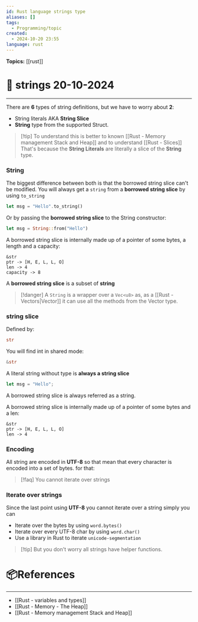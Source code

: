 ```yaml
---
id: Rust language strings type
aliases: []
tags:
  - Programming/topic
created:
  - 2024-10-20 23:55
language: rust
---
```

**Topics:** [[rust]]

# 📃 strings 20-10-2024

---

There are **6** types of string definitions, but we have to worry about **2**:
- String literals AKA **String Slice**
- **String** type from the supported Struct.

>[!tip] To understand this is better to known [[Rust - Memory management Stack and Heap]] and to understand [[Rust - Slices]]
> That's because the **String Literals** are literally a slice of the **String** type.
### String

The biggest difference between both is that the borrowed string slice can't be modified.
You will always get a `string` from a **borrowed string slice** by using `to_string`

```rust
let msg = "Hello".to_string()
```

Or by passing the **borrowed string slice** to the String constructor:

```rust
let msg = String::from("Hello")
```

A borrowed string slice is internally made up of a pointer of some bytes, a length and a capacity:

```
&str
ptr -> [H, E, L, L, O]
len -> 4
capacity -> 8
```

A **borrowed string slice** is a subset of **string**

> [!danger] A `String` is a wrapper over a `Vec<u8>` as, as a [[Rust - Vectors|Vector]] it can use all the methods from the Vector type.

### string slice

Defined by:

```rust
str
```

You will find int in shared mode:

```rust
&str
```

A literal string without type is **always a string slice**

```rust
let msg = "Hello";
```

A borrowed string slice is always referred as a string.

A borrowed string slice is internally made up of a pointer of some bytes and a len:

```
&str
ptr -> [H, E, L, L, O]
len -> 4
```

### Encoding

All string are encoded in **UTF-8** so that mean that every character is encoded into a set of bytes. for that:

> [!faq] You cannot iterate over strings

### Iterate over strings

Since the last point using **UTF-8** you cannot iterate over a string simply you can

- Iterate over the bytes by using `word.bytes()`
- Iterate over every UTF-8 char by using `word.char()`
- Use a library in Rust to iterate `unicode-segmentation`

> [!tip] But you don't worry all strings have helper functions.

# 📦References

---

- [[Rust - variables and types]]
- [[Rust - Memory - The Heap]]
- [[Rust - Memory management Stack and Heap]]
